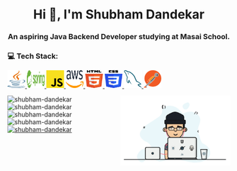 <!--
**Shubham-Dandekar/Shubham-Dandekar** is a ✨ _special_ ✨ repository because its `README.md` (this file) appears on your GitHub profile.

Here are some ideas to get you started:

- 🔭 I’m currently working on ...
- 🌱 I’m currently learning ...
- 👯 I’m looking to collaborate on ...
- 🤔 I’m looking for help with ...
- 💬 Ask me about ...
- 📫 How to reach me: ...
- 😄 Pronouns: ...
- ⚡ Fun fact: ...
-->

<h1 align="center">Hi 👋, I'm Shubham Dandekar</h1>
<h3 align="center">An aspiring Java Backend Developer studying at Masai School.</h3>

<div>
  <div>
    <h3 align="left">💻 Tech Stack:</h3>
    <p align="left">
      <a href="https://www.java.com" target="blank" rel="noreferrer">
        <img src="/Logo/java.svg" alt="java" width="40" height="40" />
      </a>
      <a href="https://spring.io/" target="blank" rel="noreferrer">
        <img src="/Logo/spring.svg" alt="spring" width="40" height="40" />
      </a>
      <a
        href="https://developer.mozilla.org/en-US/docs/Web/JavaScript"
        target="blank"
        rel="noreferrer"
      >
        <img
          src="/Logo/javascript.svg"
          alt="javascript"
          width="40"
          height="40"
        />
      </a>
      <a href="https://aws.amazon.com" target="blank" rel="noreferrer">
        <img src="/Logo/aws.svg" alt="aws" width="40" height="40" />
      </a>
      <a href="https://www.w3.org/html/" target="blank" rel="noreferrer">
        <img src="/Logo/html-5.svg" alt="html5" width="40" height="40" />
      </a>
      <a href="https://www.w3schools.com/css/" target="blank" rel="noreferrer">
        <img src="/Logo/css-3.svg" alt="css3" width="40" height="40" />
      </a>
      <a href="https://www.mysql.com/" target="blank" rel="noreferrer">
        <img src="/Logo/mysql.svg" alt="mysql" width="40" height="40" />
      </a>
      <a href="https://postman.com" target="blank" rel="noreferrer">
        <img src="/Logo/postman.svg" alt="postman" width="40" height="40" />
      </a>
    </p>
  </div>
  <div>
    <img width="49.5%" align="right" src="/Animation.gif" />
  </div>
</div>

<div>
  <img
    width="49.5%"
    src="https://github-readme-stats.vercel.app/api?username=Shubham-Dandekar&theme=dark&hide_border=false&include_all_commits=false&count_private=false"
    alt="shubham-dandekar"
  />
  <img
    width="49.5%"
    src="https://github-readme-streak-stats.herokuapp.com/?user=Shubham-Dandekar&theme=dark&hide_border=false"
    alt="shubham-dandekar"
  />
</div>

<div>
  <img
    width="49.5%"
    src="https://github-readme-stats.vercel.app/api/top-langs/?username=Shubham-Dandekar&theme=dark&hide_border=false&include_all_commits=false&count_private=false&layout=compact"
    alt="shubham-dandekar"
  />
  <img
    width="49.5%" height="160px"
    src="https://quotes-github-readme.vercel.app/api?type=vetical&theme=gruvbox"
    alt="shubham-dandekar"
  />
</div>
<a href="https://github.com/ryo-ma/github-profile-trophy" />
  <img
    width="99%"
    src="https://github-profile-trophy.vercel.app/?username=Shubham-Dandekar&theme=radical&no-frame=false&no-bg=false&margin-w=4"
    alt="shubham-dandekar"
  />
</a>

